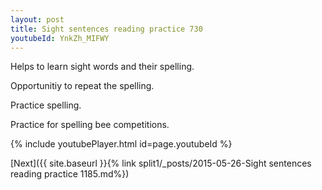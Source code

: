 ```yaml
---
layout: post
title: Sight sentences reading practice 730
youtubeId: YnkZh_MIFWY
---
```

 
 
Helps to learn sight words and their spelling.

Opportunitiy to repeat the spelling. 

Practice spelling. 
 
Practice for spelling bee competitions. 
 
{% include youtubePlayer.html id=page.youtubeId %}
 
 

[Next]({{ site.baseurl }}{% link  split1/_posts/2015-05-26-Sight sentences reading practice 1185.md%})
 

